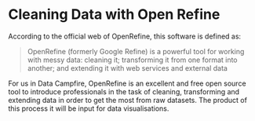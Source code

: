 # Cleaning Data with Open Refine
According to the official web of OpenRefine, this software is defined as:

> OpenRefine (formerly Google Refine) is a powerful tool for working with messy data: cleaning it; transforming it from one format into another; and extending it with web services and external data

For us in Data Campfire, OpenRefine is an excellent and free open source tool to introduce professionals in the task of cleaning, transforming and extending data in order to get the most from raw datasets. The product of this process it will be input for data visualisations. 
